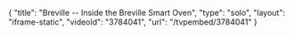 {
    "title": "Breville -- Inside the Breville Smart Oven",
    "type": "solo",
    "layout": "iframe-static",
    "videoId": "3784041",
    "url": "\/tvpembed\/3784041"
}